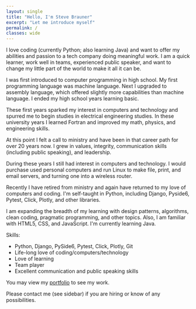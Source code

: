 ```yaml
---
layout: single
title: "Hello, I'm Steve Brauner"
excerpt: "Let me introduce myself"
permalink: /
classes: wide
---
```


I love coding (currently Python; also learning Java) and want to offer my abilities and passion to a tech company doing meaningful work. I am a quick learner, work well in teams, experienced public speaker, and want to change my little part of the world to make it all it can be.

I was first introduced to computer programming in high school. My first programming language was machine language. Next I upgraded to assembly language, which offered slightly more capabilities than machine language. I ended my high school years learning basic.

These first years sparked my interest in computers and technology and spurred me to begin studies in electrical engineering studies. In these university years I learned Fortran and improved my math, physics, and engineering skills.

At this point I felt a call to ministry and have been in that career path for over 20 years now. I grew in values, integrity, communication skills (including public speaking), and leadership.

During these years I still had interest in computers and technology. I would purchase used personal computers and run Linux to make file, print, and email servers, and turning one into a wireless router.

Recently I have retired from ministry and again have returned to my love of computers and coding. I'm self-taught in Python, including Django, Pyside6, Pytest, Click, Plotly, and other libraries.

I am expanding the breadth of my learning with design patterns, algorithms, clean coding, pragmatic programming, and other topics. Also, I am familiar with HTML5, CSS, and JavaScript. I'm currently learning Java.

Skills:
* Python, Django, PySide6, Pytest, Click, Plotly, Git
* Life-long love of coding/computers/technology
* Love of learning
* Team player
* Excellent communication and public speaking skills

You may view my [portfolio](/portfolio/) to see my work.

Please contact me (see sidebar) if you are hiring or know of any possibilities.

